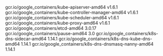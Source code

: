 
gcr.io/google_containers/kube-apiserver-amd64 	v1.6.1
gcr.io/google_containers/kube-controller-manager-amd64 	v1.6.1
gcr.io/google_containers/kube-scheduler-amd64 	v1.6.1
gcr.io/google_containers/kube-proxy-amd64 	v1.6.1
gcr.io/google_containers/etcd-amd64 	3.0.17
gcr.io/google_containers/pause-amd64 	3.0
gcr.io/google_containers/k8s-dns-sidecar-amd64 	1.14.1
gcr.io/google_containers/k8s-dns-kube-dns-amd64 	1.14.1
gcr.io/google_containers/k8s-dns-dnsmasq-nanny-amd64 	1.14.1
